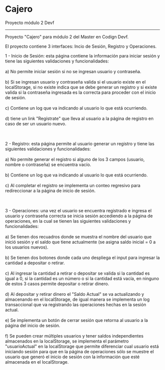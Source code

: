 # Cajero
Proyecto módulo 2 Devf
***
Proyecto "Cajero" para módulo 2 del Master en Codign Devf.


El proyecto contiene 3 interfaces: Incio de Sesión, Registro y Operaciones.<br />

1 - Inicio de Sesión: esta página contiene la información para iniciar sesión y tiene las siguientes validaciones y funcionalidades:<br /><br />
  a) No permite iniciar sesión si no se ingresan usuario y contraseña.<br /><br />
  b) Si se ingresan usuario y contraseña valida si el usuario existe en el localStorage, si no existe indica que se debe generar un registro y si existe valida si la contraseña ingresada es la correcta para proceder con el inicio de sesión.<br /><br />
  c) Contiene un log que va indicando al usuario lo que está ocurriendo.<br /><br />
  d) tiene un link "Regístrate" que lleva al usuario a la página de registro en caso de ser un usuario nuevo.<br /><br /><br />
  
  
2 - Registro: esta página permite al usuario generar un registro y tiene las siguientes validaciones y funcionalidades:<br /><br />
  a) No permite generar el registro si alguno de los 3 campos (usuario, nombre o contraseña) se encuentra vacío.<br /><br />
  b) Contiene un log que va indicando al usuario lo que está ocurriendo.<br /><br />
  c) Al completar el registro se implementa un conteo regresivo para redireccionar a la página de inicio de sesión.<br /><br /><br />
  
  
3 - Operaciones: una vez el usuario se encuentra registrado e ingresa el usuario y contraseña correcta se inicia sesión accediendo a la página de operaciones, en la cual se tienen las siguientes validaciones y funcionalidades:<br /><br />
  a) Se tienen dos recuadros donde se muestra el nombre del usuario que inició sesión y el saldo que tiene actualmente (se asigna saldo inicial = 0 a los usuarios nuevos).<br /><br />
  b) Se tienen dos botones donde cada uno despliega el input para ingresar la cantidad a depositar o retirar.<br /><br />
  c) Al ingresar la cantidad a retirar o depositar se valida si la cantidad es igual a 0, si la cantidad es un número o si la cantidad está vacía, en ninguno de estos 3 casos permite depositar o retirar dinero.<br /><br />
  d) Al depositar y retirar dinero el "Saldo Actual" se va actualizando y almacenando en el localStorage, de igual manera se implementa un log transaccional que va registrando las operaciones hechas en la sesión actual.<br /><br />
  e) Se implementa un botón de cerrar sesión que retorna al usuario a la página del inicio de sesión.<br /><br />
  f) Se pueden crear múltiples usuarios y tener saldos independientes almacenados en la localStorage, se implementa el parámetro "usuarioActual" en la localStorage que permite diferenciar cual usuario está iniciando sesión para que en la página de operaciones sólo se muestre el usuario que generó el inicio de sesión con la información que esté almacenada en el localStorage.<br /><br />
  

